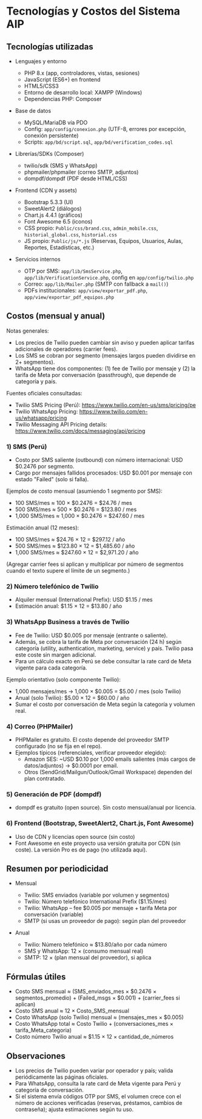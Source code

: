 # Tecnologías y Costos del Sistema AIP

## Tecnologías utilizadas

- Lenguajes y entorno
  - PHP 8.x (app, controladores, vistas, sesiones)
  - JavaScript (ES6+) en frontend
  - HTML5/CSS3
  - Entorno de desarrollo local: XAMPP (Windows)
  - Dependencias PHP: Composer

- Base de datos
  - MySQL/MariaDB vía PDO
  - Config: `app/config/conexion.php` (UTF-8, errores por excepción, conexión persistente)
  - Scripts: `app/bd/script.sql`, `app/bd/verification_codes.sql`

- Librerías/SDKs (Composer)
  - twilio/sdk (SMS y WhatsApp)
  - phpmailer/phpmailer (correo SMTP, adjuntos)
  - dompdf/dompdf (PDF desde HTML/CSS)

- Frontend (CDN y assets)
  - Bootstrap 5.3.3 (UI)
  - SweetAlert2 (diálogos)
  - Chart.js 4.4.1 (gráficos)
  - Font Awesome 6.5 (iconos)
  - CSS propio: `Public/css/brand.css`, `admin_mobile.css`, `historial_global.css`, `historial.css`
  - JS propio: `Public/js/*.js` (Reservas, Equipos, Usuarios, Aulas, Reportes, Estadísticas, etc.)

- Servicios internos
  - OTP por SMS: `app/lib/SmsService.php`, `app/lib/VerificationService.php`, config en `app/config/twilio.php`
  - Correo: `app/lib/Mailer.php` (SMTP con fallback a `mail()`)
  - PDFs institucionales: `app/view/exportar_pdf.php`, `app/view/exportar_pdf_equipos.php`

## Costos (mensual y anual)

Notas generales:
- Los precios de Twilio pueden cambiar sin aviso y pueden aplicar tarifas adicionales de operadores (carrier fees).
- Los SMS se cobran por segmento (mensajes largos pueden dividirse en 2+ segmentos).
- WhatsApp tiene dos componentes: (1) fee de Twilio por mensaje y (2) la tarifa de Meta por conversación (passthrough), que depende de categoría y país.

Fuentes oficiales consultadas:
- Twilio SMS Pricing (Perú): https://www.twilio.com/en-us/sms/pricing/pe
- Twilio WhatsApp Pricing: https://www.twilio.com/en-us/whatsapp/pricing
- Twilio Messaging API Pricing details: https://www.twilio.com/docs/messaging/api/pricing

### 1) SMS (Perú)

- Costo por SMS saliente (outbound) con número internacional: USD $0.2476 por segmento.
- Cargo por mensajes fallidos procesados: USD $0.001 por mensaje con estado "Failed" (solo si falla).

Ejemplos de costo mensual (asumiendo 1 segmento por SMS):
- 100 SMS/mes ≈ 100 × $0.2476 = $24.76 / mes
- 500 SMS/mes ≈ 500 × $0.2476 = $123.80 / mes
- 1,000 SMS/mes ≈ 1,000 × $0.2476 = $247.60 / mes

Estimación anual (12 meses):
- 100 SMS/mes ≈ $24.76 × 12 = $297.12 / año
- 500 SMS/mes ≈ $123.80 × 12 = $1,485.60 / año
- 1,000 SMS/mes ≈ $247.60 × 12 = $2,971.20 / año

(Agregar carrier fees si aplican y multiplicar por número de segmentos cuando el texto supere el límite de un segmento.)

### 2) Número telefónico de Twilio

- Alquiler mensual (International Prefix): USD $1.15 / mes
- Estimación anual: $1.15 × 12 = $13.80 / año

### 3) WhatsApp Business a través de Twilio

- Fee de Twilio: USD $0.005 por mensaje (entrante o saliente).
- Además, se cobra la tarifa de Meta por conversación (24 h) según categoría (utility, authentication, marketing, service) y país. Twilio pasa este coste sin margen adicional.
- Para un cálculo exacto en Perú se debe consultar la rate card de Meta vigente para cada categoría.

Ejemplo orientativo (solo componente Twilio):
- 1,000 mensajes/mes → 1,000 × $0.005 = $5.00 / mes (solo Twilio)
- Anual (solo Twilio): $5.00 × 12 = $60.00 / año
- Sumar el costo por conversación de Meta según la categoría y volumen real.

### 4) Correo (PHPMailer)

- PHPMailer es gratuito. El costo depende del proveedor SMTP configurado (no se fija en el repo).
- Ejemplos típicos (referenciales, verificar proveedor elegido):
  - Amazon SES: ~USD $0.10 por 1,000 emails salientes (más cargos de datos/adjuntos) → $0.0001 por email.
  - Otros (SendGrid/Mailgun/Outlook/Gmail Workspace) dependen del plan contratado.

### 5) Generación de PDF (dompdf)

- dompdf es gratuito (open source). Sin costo mensual/anual por licencia.

### 6) Frontend (Bootstrap, SweetAlert2, Chart.js, Font Awesome)

- Uso de CDN y licencias open source (sin costo)
- Font Awesome en este proyecto usa versión gratuita por CDN (sin coste). La versión Pro es de pago (no utilizada aquí).

## Resumen por periodicidad

- Mensual
  - Twilio: SMS enviados (variable por volumen y segmentos)
  - Twilio: Número telefónico International Prefix ($1.15/mes)
  - Twilio: WhatsApp – fee $0.005 por mensaje + tarifa Meta por conversación (variable)
  - SMTP (si usas un proveedor de pago): según plan del proveedor

- Anual
  - Twilio: Número telefónico ≈ $13.80/año por cada número
  - SMS y WhatsApp: 12 × (consumo mensual real)
  - SMTP: 12 × (plan mensual del proveedor), si aplica

## Fórmulas útiles

- Costo SMS mensual ≈ (SMS_enviados_mes × $0.2476 × segmentos_promedio) + (Failed_msgs × $0.001) + (carrier_fees si aplican)
- Costo SMS anual ≈ 12 × Costo_SMS_mensual
- Costo WhatsApp (solo Twilio) mensual ≈ (mensajes_mes × $0.005)
- Costo WhatsApp total ≈ Costo Twilio + (conversaciones_mes × tarifa_Meta_categoria)
- Costo número Twilio anual ≈ $1.15 × 12 × cantidad_de_números

## Observaciones

- Los precios de Twilio pueden variar por operador y país; valida periódicamente las páginas oficiales.
- Para WhatsApp, consulta la rate card de Meta vigente para Perú y categoría de conversación.
- Si el sistema envía códigos OTP por SMS, el volumen crece con el número de acciones verificadas (reservas, préstamos, cambios de contraseña); ajusta estimaciones según tu uso.
